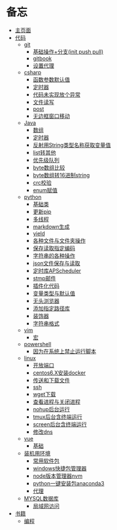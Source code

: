 # 备忘

* [主页面](README.md)
* [代码]()
  * [git]()
    * [基础操作+分支(init push pull)](code/git/basis.md)
    * [gitbook](code/git/gitbook.md)
    * [设置代理](code/git/proxy.md)
  * [csharp]()
    * [函数参数默认值](code/csharp/class_default.md)
    * [定时器](code/csharp/timer.md)
    * [代码未实现放个异常](code/csharp/no_code_error.md)
    * [文件读写](code/csharp/file.md)
    * [post](code/csharp/post.md)
    * [无边框窗口移动](code/csharp/rimless_window_move.md)
  * [Java]()
    * [数组](code/java/list.md)
    * [定时器](code/java/timer.md)
    * [反射用String类型名称获取变量值](code/java/reflection.md)
    * [list转其他](code/java/listtoarraylist.md)
    * [优先级队列](code/java/queue.md)
    * [byte数组比较](code/java/arraybyte.md)
    * [byte数组转16进制string](code/java/bytestostring.md)
    * [crc校验](code/java/crc.md)
    * [enum赋值](code/java/enum.md)
  * [python]()
    * [基础类](code/python/class.md)
    * [更新pip](code/python/updatepip.md)
    * [多线程](code/python/thread.md)
    * [markdown生成](code/python/fmkd.md)
    * [yield](code/python/yield.md)
    * [各种文件与文件夹操作](code/python/file.md)
    * [保存读取指定编码](code/python/coding.md)
    * [字符串的各种操作](code/python/str_format.md)
    * [json文件保存与读取](code/python/json.md)
    * [定时库APScheduler](code/python/apscheduler.md)
    * [stmp邮件](code/python/stmp.md)
    * [插件化代码](code/python/plugins.md)
    * [变量类型与默认值](code/python/defalut.md)
    * [无头浏览器](code/python/chrome.md)
    * [添加指定路径库](code/python/add_libs.md)
    * [装饰器](code/python/decorator.md)
    * [字符串格式](code/python/str.md)
  * [vim]()
    * [宏](code/vim/def.md)
  * [powershell]()
    * [因为在系统上禁止运行脚本](code/powershell/unautoclass.md)
  * [linux]()
    * [开放端口](code/linux/openport.md)
    * [centos6.X安装docker](code/linux/docker.md)
    * [传送和下载文件](code/linux/file.md)
    * [ssh](code/linux/ssh.md)
    * [wget下载](code/linux/wget.md)
    * [查看进程与关闭进程](code/linux/process.md)
    * [nohup后台运行](code/linux/nohup.md)
    * [tmux后台含终端运行](code/linux/tmux.md)
    * [screen后台含终端运行](code/linux/screen.md)
    * [修改dns](code/linux/dns.md)
  * [vue]()
    * [基础](code/vue/basis.md)
  * [装机用环境]()
    * [常用软件包](code/other/install.md)
    * [windows快捷包管理器](code/other/package.md)
    * [node版本管理器nvm](code/other/nvm.md)
    * [python一键安装包anaconda3](code/other/anaconda3.md)
    * [代理](code/other/ssr.md)
  * [MYSQL数据库]()
    * [局域网访问](code/mysql/connect.md)
* [书籍]()
    * [编程](code/book/code.md)
